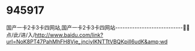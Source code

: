 # 945917
国产一卡2卡3卡四网站,国产一卡2卡3卡四网站----------------------------🛫🛫点/此/进/入/http://www.baidu.com/link?url=NoK8PT47PahMhFH8Vie_jnciyIKNTTtVBQKpill6udK&amp;wd
